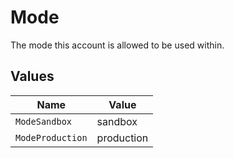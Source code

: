 # Mode

The mode this account is allowed to be used within.


## Values

| Name             | Value            |
| ---------------- | ---------------- |
| `ModeSandbox`    | sandbox          |
| `ModeProduction` | production       |